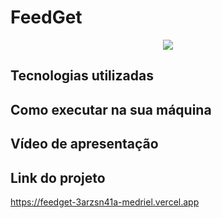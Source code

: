 # FeedGet

<div align="center">
<img heigth="180 em" src="https://user-images.githubusercontent.com/74268252/166290847-f27b34c2-4681-4513-bbfb-067e233ffaa9.png"/>
</div>

## Tecnologias utilizadas

## Como executar na sua máquina

## Vídeo de apresentação

## Link do projeto
https://feedget-3arzsn41a-medriel.vercel.app
